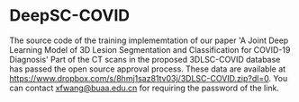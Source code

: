 # DeepSC-COVID
The source code of the training implememtation of our paper 'A Joint Deep Learning Model of 3D Lesion Segmentation and Classification for COVID-19 Diagnosis'
Part of the CT scans in the proposed 3DLSC-COVID database has passed the open source approval process. These data are available at https://www.dropbox.com/s/8hmj1saz81tv03j/3DLSC-COVID.zip?dl=0. You can contact xfwang@buaa.edu.cn for requiring the password of the link.
